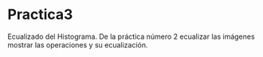 # Practica3
Ecualizado del Histograma. De la práctica número 2 ecualizar las imágenes mostrar las operaciones y su ecualización.
